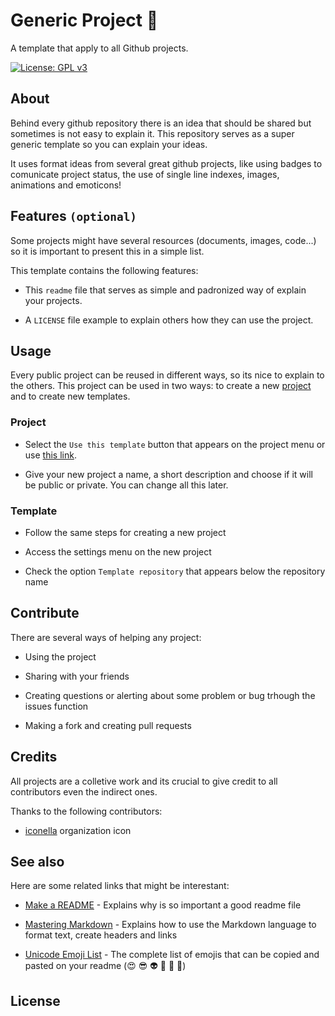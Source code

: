 # Generic Project 📄

A template that apply to all Github projects.

[![License: GPL v3](https://img.shields.io/badge/License-GPLv3-blue.svg)](https://www.gnu.org/licenses/gpl-3.0)

## About 

Behind every github repository there is an idea that should be shared but sometimes is not easy to explain it. This repository serves as a super generic template so you can explain your ideas.

It uses format ideas from several great github projects, like using badges to comunicate project status, the use of single line indexes, images, animations and emoticons!
	
## Features `(optional)`

Some projects might have several resources (documents, images, code...) so it is important to present this in a simple list. 

This template contains the following features:

- This `readme` file that serves as simple and padronized way of explain your projects.

- A `LICENSE` file example to explain others how they can use the project.

## Usage

Every public project can be reused in different ways, so its nice to explain to the others. This project can be used in two ways: to create a new [project](#project) and to create new templates.

### Project

- Select the `Use this template` button that appears on the project menu or use [this link](https://github.com/template-home/generic-project/generate).

- Give your new project a name, a short description and choose if it will be public or private. You can change all this later.

### Template

- Follow the same steps for creating a new project

- Access the settings menu on the new project

- Check the option `Template repository` that appears below the repository name


## Contribute

There are several ways of helping any project:

- Using the project

- Sharing with your friends

- Creating questions or alerting about some problem or bug trhough the issues function

- Making a fork and creating pull requests

## Credits 

All projects are a colletive work and its crucial to give credit to all contributors even the indirect ones.

Thanks to the following contributors:

- [iconella](https://www.iconfinder.com/iconella) organization icon

## See also

Here are some related links that might be interestant: 

- [Make a README](https://www.makeareadme.com/) - Explains why is so important a good readme file

- [Mastering Markdown](https://guides.github.com/features/mastering-markdown/) - Explains how to use the Markdown language to format text, create headers and links

- [Unicode Emoji List](https://unicode.org/emoji/charts/full-emoji-list.html#1f36d) - The complete list of emojis that can be copied and pasted on your readme (😍 😎 👽 👻 🙈 👀)

## License
